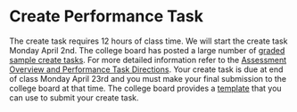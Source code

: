 # Create Performance Task
The create task requires 12 hours of class time. We will start the create task Monday April 2nd. The college board has posted a large number of [graded sample create tasks](https://apcentral.collegeboard.org/courses/ap-computer-science-principles/exam). For more detailed information refer to the [Assessment Overview and Performance Task Directions](https://apcentral.collegeboard.org/pdf/ap-csp-student-task-directions.pdf?course=ap-computer-science-principles). Your create task is due at end of class Monday April 23rd and you must make your final submission to the college board at that time. The college board provides a [template](https://apcontent.collegeboard.org/sites/default/files/Create%20Template.dotx) that you can use to submit your create task.
